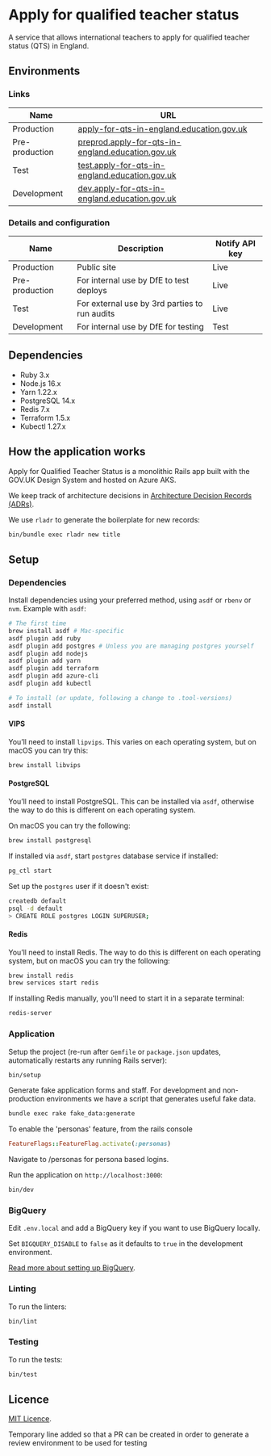 # Apply for qualified teacher status

A service that allows international teachers to apply for qualified teacher status (QTS) in England.

## Environments

### Links

| Name           | URL                                                                                                            |
| -------------- | -------------------------------------------------------------------------------------------------------------- |
| Production     | [apply-for-qts-in-england.education.gov.uk](https://apply-for-qts-in-england.education.gov.uk)                 |
| Pre-production | [preprod.apply-for-qts-in-england.education.gov.uk](https://preprod.apply-for-qts-in-england.education.gov.uk) |
| Test           | [test.apply-for-qts-in-england.education.gov.uk](https://test.apply-for-qts-in-england.education.gov.uk)       |
| Development    | [dev.apply-for-qts-in-england.education.gov.uk](https://dev.apply-for-qts-in-england.education.gov.uk)         |

### Details and configuration

| Name           | Description                                   | Notify API key |
| -------------- | --------------------------------------------- | -------------- |
| Production     | Public site                                   | Live           |
| Pre-production | For internal use by DfE to test deploys       | Live           |
| Test           | For external use by 3rd parties to run audits | Live           |
| Development    | For internal use by DfE for testing           | Test           |

## Dependencies

- Ruby 3.x
- Node.js 16.x
- Yarn 1.22.x
- PostgreSQL 14.x
- Redis 7.x
- Terraform 1.5.x
- Kubectl 1.27.x

## How the application works

Apply for Qualified Teacher Status is a monolithic Rails app built with the GOV.UK Design System and hosted on Azure AKS.

We keep track of architecture decisions in [Architecture Decision Records (ADRs)](/adr/).

We use `rladr` to generate the boilerplate for new records:

```bash
bin/bundle exec rladr new title
```

## Setup

### Dependencies

Install dependencies using your preferred method, using `asdf` or `rbenv` or
`nvm`. Example with `asdf`:

```sh
# The first time
brew install asdf # Mac-specific
asdf plugin add ruby
asdf plugin add postgres # Unless you are managing postgres yourself
asdf plugin add nodejs
asdf plugin add yarn
asdf plugin add terraform
asdf plugin add azure-cli
asdf plugin add kubectl

# To install (or update, following a change to .tool-versions)
asdf install
```

#### VIPS

You’ll need to install `lipvips`. This varies on each operating system, but on macOS you can try this:

```bash
brew install libvips
```

#### PostgreSQL

You’ll need to install PostgreSQL. This can be installed via `asdf`, otherwise the way to do this is different on each operating system.

On macOS you can try the following:

```bash
brew install postgresql
```

If installed via `asdf`, start `postgres` database service if installed:

```sh
pg_ctl start
```

Set up the `postgres` user if it doesn't exist:

```sh
createdb default
psql -d default
> CREATE ROLE postgres LOGIN SUPERUSER;
```

#### Redis

You’ll need to install Redis. The way to do this is different on each operating system, but on macOS you can try the following:

```bash
brew install redis
brew services start redis
```

If installing Redis manually, you'll need to start it in a separate terminal:

```bash
redis-server
```

### Application

Setup the project (re-run after `Gemfile` or `package.json` updates, automatically restarts any running Rails server):

```bash
bin/setup
```

Generate fake application forms and staff. For development and non-production environments we have a script that generates useful fake data.

```bash
bundle exec rake fake_data:generate
```

To enable the 'personas' feature, from the rails console

```ruby
FeatureFlags::FeatureFlag.activate(:personas)
```

Navigate to /personas for persona based logins.

Run the application on `http://localhost:3000`:

```bash
bin/dev
```

### BigQuery

Edit `.env.local` and add a BigQuery key if you want to use BigQuery locally.

Set `BIGQUERY_DISABLE` to `false` as it defaults to `true` in the development environment.

[Read more about setting up BigQuery](docs/set-up-analytics.md).

### Linting

To run the linters:

```bash
bin/lint
```

### Testing

To run the tests:

```bash
bin/test
```

## Licence

[MIT Licence](LICENCE).

Temporary line added so that a PR can be created in order to generate a review environment to be used for testing
